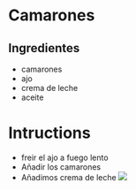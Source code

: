 # Camarones
## Ingredientes
* camarones
* ajo
* crema de leche
* aceite

# Intructions 
* freir el ajo a fuego lento 
* Añadir los camarones
* Añadimos crema de leche
![ ](https://cdn-ilddihb.nitrocdn.com/MgqZCGPEMHvMRLsisMUCAIMWvgGMxqaj/assets/images/optimized/rev-987d2ba/www.goya.com/wp-content/uploads/2023/10/spanish-garlic-shrimp-new-1196x560.jpg)

 

